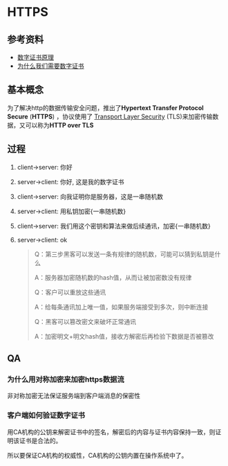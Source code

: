 # HTTPS

## 参考资料

- [数字证书原理](http://www.cnblogs.com/JeffreySun/archive/2010/06/24/1627247.html)
- [为什么我们需要数字证书](https://xiehongfeng100.github.io/2016/08/27/security-why-do-we-need-digital-certificate/#:~:text=数字证书是由数字,才是可信的。)

## 基本概念

为了解决http的数据传输安全问题，推出了**Hypertext Transfer Protocol Secure** (**HTTPS**) ，协议使用了 [Transport Layer Security](https://en.wikipedia.org/wiki/Transport_Layer_Security) (TLS)来加密传输数据，又可以称为**HTTP over TLS**

## 过程

1. client->server: 你好

2. server->client: 你好, 这是我的数字证书

3. client->server: 向我证明你是服务器，这是一串随机数

4. server->client: 用私钥加密{一串随机数}

5. client->server: 我们用这个密钥和算法来做后续通讯，加密{一串随机数}

6. server->client: ok

   > Q：第三步黑客可以发送一条有规律的随机数，可能可以猜到私钥是什么
   >
   > A：服务器加密随机数的hash值，从而让被加密数没有规律
   >
   > Q：客户可以重放这些通讯
   >
   > A：给每条通讯加上唯一值，如果服务端接受到多次，则中断连接
   >
   > Q：黑客可以篡改密文来破坏正常通讯
   >
   > A：加密明文+明文hash值，接收方解密后再检验下数据是否被篡改

## QA

### 为什么用对称加密来加密https数据流

非对称加密无法保证服务端到客户端消息的保密性

### 客户端如何验证数字证书

用CA机构的公钥来解密证书中的签名，解密后的内容与证书内容保持一致，则证明该证书是合法的。

所以要保证CA机构的权威性，CA机构的公钥内置在操作系统中了。

